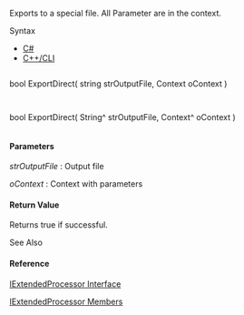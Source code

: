 Exports to a special file. All Parameter are in the context.

Syntax

* [C#](#i-syntax-CS)
* [C++/CLI](#i-syntax-CPP2005)

```
```
bool ExportDirect( 
   string strOutputFile,
   Context oContext
)
```
```

```
```
bool ExportDirect( 
   String^ strOutputFile,
   Context^ oContext
)
```
```

#### Parameters

*strOutputFile*
:   Output file

*oContext*
:   Context with parameters

#### Return Value

Returns true if successful.



See Also

#### Reference

[IExtendedProcessor Interface](Eplan.EplApi.AFu~Eplan.EplApi.ApplicationFramework.IExtendedProcessor.html)
  
[IExtendedProcessor Members](Eplan.EplApi.AFu~Eplan.EplApi.ApplicationFramework.IExtendedProcessor_members.html)